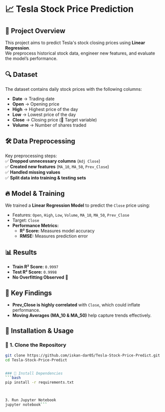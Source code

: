 # 📈 Tesla Stock Price Prediction  

## 📜 Project Overview  
This project aims to predict Tesla's stock closing prices using **Linear Regression**.  
We preprocess historical stock data, engineer new features, and evaluate the model’s performance.  

## 🔍 Dataset  
The dataset contains daily stock prices with the following columns:  
- **Date** → Trading date  
- **Open** → Opening price  
- **High** → Highest price of the day  
- **Low** → Lowest price of the day  
- **Close** → Closing price (📌 Target variable)  
- **Volume** → Number of shares traded  

## 🛠️ Data Preprocessing  
Key preprocessing steps:  
✅ **Dropped unnecessary columns** (`Adj Close`)  
✅ **Created new features** (`MA_10`, `MA_50`, `Prev_Close`)  
✅ **Handled missing values**  
✅ **Split data into training & testing sets**  

## 🔥 Model & Training  
We trained a **Linear Regression Model** to predict the `Close` price using:  
- Features: `Open`, `High`, `Low`, `Volume`, `MA_10`, `MA_50`, `Prev_Close`  
- Target: `Close`  
- **Performance Metrics:**  
  - **R² Score:** Measures model accuracy  
  - **RMSE:** Measures prediction error  

## 📊 Results  
- **Train R² Score:** `0.9997`  
- **Test R² Score:** `0.9998`  
- **No Overfitting Observed** 🚀  

## 📌 Key Findings  
- **Prev_Close is highly correlated** with `Close`, which could inflate performance.  
- **Moving Averages (MA_10 & MA_50)** help capture trends effectively.  

## 📁 Installation & Usage  
### 🔹 **1. Clone the Repository**  
```bash
git clone https://github.com/iskan-dar05/Tesla-Stock-Price-Predict.git
cd Tesla-Stock-Price-Predict


### 🔹 Install Dependencies
```bash
pip install -r requirements.txt



3. Run Jupyter Notebook
jupyter notebook```

